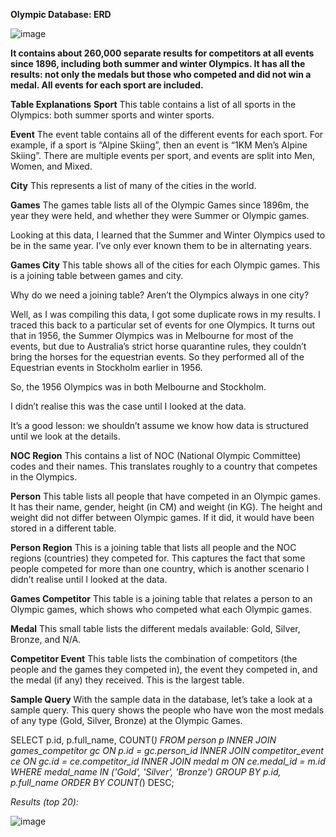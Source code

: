 **Olympic Database: ERD**

![image](https://github.com/user-attachments/assets/512c48a4-2232-44ed-9a41-f997199cd06e)

**It contains about 260,000 separate results for competitors at all events since 1896, including both summer and winter Olympics. It has all the results: not only the medals but those who competed and did not win a medal. All events for each sport are included.**

**Table Explanations**
**Sport**
This table contains a list of all sports in the Olympics: both summer sports and winter sports.

**Event**
The event table contains all of the different events for each sport. For example, if a sport is “Alpine Skiing”, then an event is “1KM Men’s Alpine Skiing”. There are multiple events per sport, and events are split into Men, Women, and Mixed.

**City**
This represents a list of many of the cities in the world.

**Games**
The games table lists all of the Olympic Games since 1896m, the year they were held, and whether they were Summer or Olympic games.

Looking at this data, I learned that the Summer and Winter Olympics used to be in the same year. I’ve only ever known them to be in alternating years.

**Games City**
This table shows all of the cities for each Olympic games. This is a joining table between games and city.

Why do we need a joining table? Aren’t the Olympics always in one city?

Well, as I was compiling this data, I got some duplicate rows in my results. I traced this back to a particular set of events for one Olympics. It turns out that in 1956, the Summer Olympics was in Melbourne for most of the events, but due to Australia’s strict horse quarantine rules, they couldn’t bring the horses for the equestrian events. So they performed all of the Equestrian events in Stockholm earlier in 1956.

So, the 1956 Olympics was in both Melbourne and Stockholm.

I didn’t realise this was the case until I looked at the data.

It’s a good lesson: we shouldn’t assume we know how data is structured until we look at the details.

**NOC Region**
This contains a list of NOC (National Olympic Committee) codes and their names. This translates roughly to a country that competes in the Olympics.

**Person**
This table lists all people that have competed in an Olympic games. It has their name, gender, height (in CM) and weight (in KG). The height and weight did not differ between Olympic games. If it did, it would have been stored in a different table.

**Person Region**
This is a joining table that lists all people and the NOC regions (countries) they competed for. This captures the fact that some people competed for more than one country, which is another scenario I didn’t realise until I looked at the data.

**Games Competitor**
This table is a joining table that relates a person to an Olympic games, which shows who competed what each Olympic games.

**Medal**
This small table lists the different medals available: Gold, Silver, Bronze, and N/A.

**Competitor Event**
This table lists the combination of competitors (the people and the games they competed in), the event they competed in, and the medal (if any) they received. This is the largest table.


**Sample Query**
With the sample data in the database, let’s take a look at a sample query. This query shows the people who have won the most medals of any type (Gold, Silver, Bronze) at the Olympic Games.

SELECT
p.id,
p.full_name,
COUNT(*)
FROM person p
INNER JOIN games_competitor gc ON p.id = gc.person_id
INNER JOIN competitor_event ce ON gc.id = ce.competitor_id
INNER JOIN medal m ON ce.medal_id = m.id
WHERE medal_name IN ('Gold', 'Silver', 'Bronze')
GROUP BY p.id, p.full_name
ORDER BY COUNT(*) DESC;

_Results (top 20):_

![image](https://github.com/user-attachments/assets/4669765e-1ea0-4423-be6f-f6889b61c38e)



